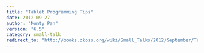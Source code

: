 ```yaml
---
title: "Tablet Programming Tips"
date: 2012-09-27
author: "Monty Pan"
version: "6.5"
category: small-talk
redirect_to: "http://books.zkoss.org/wiki/Small_Talks/2012/September/Tablet_Programming_Tips"
---
```

